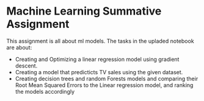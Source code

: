 # Machine Learning Summative Assignment
This assignment is all about ml models.
The tasks in the upladed notebook are about:
- Creating and Optimizing a linear regression model using gradient descent.
- Creating a model that predicticts TV sales using the given dataset.
- Creating decision trees and random Forests models  and comparing their Root Mean Squared Errors to the Linear regression model, and ranking the models accordingly